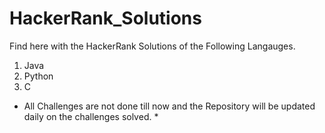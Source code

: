 # HackerRank_Solutions

Find here with the HackerRank Solutions of the Following Langauges.

1. Java
2. Python
3. C

* All Challenges are not done till now and the Repository will be updated daily on the challenges solved. *
